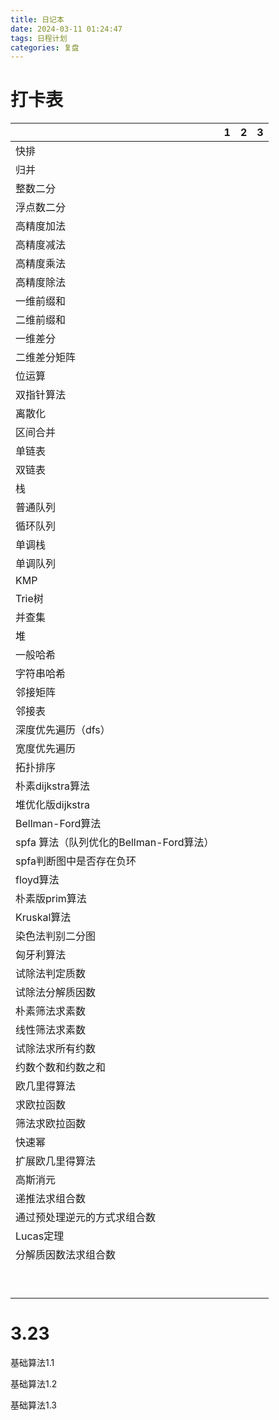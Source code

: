 ```yaml
---
title: 日记本
date: 2024-03-11 01:24:47
tags: 日程计划
categories: 复盘
---
```


#  打卡表

|                                         | 1    | 2    | 3    |
| --------------------------------------- | ---- | ---- | ---- |
| 快排                                    |      |      |      |
| 归并                                    |      |      |      |
| 整数二分                                |      |      |      |
| 浮点数二分                              |      |      |      |
| 高精度加法                              |      |      |      |
| 高精度减法                              |      |      |      |
| 高精度乘法                              |      |      |      |
| 高精度除法                              |      |      |      |
| 一维前缀和                              |      |      |      |
| 二维前缀和                              |      |      |      |
| 一维差分                                |      |      |      |
| 二维差分矩阵                            |      |      |      |
| 位运算                                  |      |      |      |
| 双指针算法                              |      |      |      |
| 离散化                                  |      |      |      |
| 区间合并                                |      |      |      |
| 单链表                                  |      |      |      |
| 双链表                                  |      |      |      |
| 栈                                      |      |      |      |
| 普通队列                                |      |      |      |
| 循环队列                                |      |      |      |
| 单调栈                                  |      |      |      |
| 单调队列                                |      |      |      |
| KMP                                     |      |      |      |
| Trie树                                  |      |      |      |
| 并查集                                  |      |      |      |
| 堆                                      |      |      |      |
| 一般哈希                                |      |      |      |
| 字符串哈希                              |      |      |      |
| 邻接矩阵                                |      |      |      |
| 邻接表                                  |      |      |      |
| 深度优先遍历（dfs）                     |      |      |      |
| 宽度优先遍历                            |      |      |      |
| 拓扑排序                                |      |      |      |
| 朴素dijkstra算法                        |      |      |      |
| 堆优化版dijkstra                        |      |      |      |
| Bellman-Ford算法                        |      |      |      |
| spfa 算法（队列优化的Bellman-Ford算法） |      |      |      |
| spfa判断图中是否存在负环                |      |      |      |
| floyd算法                               |      |      |      |
| 朴素版prim算法                          |      |      |      |
| Kruskal算法                             |      |      |      |
| 染色法判别二分图                        |      |      |      |
| 匈牙利算法                              |      |      |      |
| 试除法判定质数                          |      |      |      |
| 试除法分解质因数                        |      |      |      |
| 朴素筛法求素数                          |      |      |      |
| 线性筛法求素数                          |      |      |      |
| 试除法求所有约数                        |      |      |      |
| 约数个数和约数之和                      |      |      |      |
| 欧几里得算法                            |      |      |      |
| 求欧拉函数                              |      |      |      |
| 筛法求欧拉函数                          |      |      |      |
| 快速幂                                  |      |      |      |
| 扩展欧几里得算法                        |      |      |      |
| 高斯消元                                |      |      |      |
| 递推法求组合数                          |      |      |      |
| 通过预处理逆元的方式求组合数            |      |      |      |
| Lucas定理                               |      |      |      |
| 分解质因数法求组合数                    |      |      |      |
|                                         |      |      |      |
|                                         |      |      |      |
|                                         |      |      |      |
|                                         |      |      |      |
|                                         |      |      |      |
|                                         |      |      |      |
|                                         |      |      |      |
|                                         |      |      |      |
|                                         |      |      |      |

# 3.23

基础算法1.1

基础算法1.2

基础算法1.3
